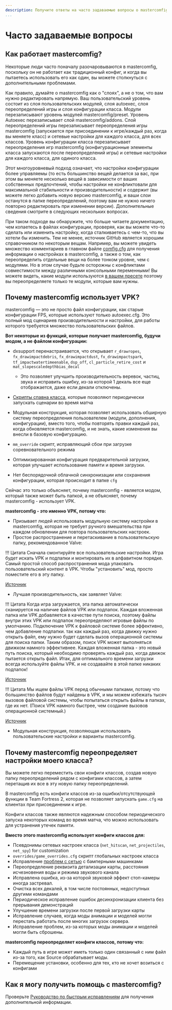 ```yaml
---
description: Получите ответы на часто задаваемые вопросы о mastercomfig.
...
```


# Часто задаваемые вопросы

## Как работает mastercomfig?

Некоторые люди часто поначалу разочаровываются в mastercomfig, поскольку он не работает как традиционный конфиг, и когда вы пытаетесь использовать его как один, вы можете столкнуться с дополнительными проблемами.

Как правило, думайте о mastercomfig как о "слоях", а не о том, что вам нужно редактировать напрямую. Ваш пользовательский уровень состоит из слоя пользовательских модулей, слоя autoexec, слоя переопределений игры и слоя конфигурации класса. Модули перезаписывают уровень модулей mastercomfig/preset. Уровень Autoexec перезаписывает слой mastercomfig/addons. Слой переопределений игры перезаписывает переопределения игры mastercomfig (запускается при присоединении к игре/каждый раз, когда вы меняете класс) и сетевые настройки для каждого класса, для всех классов. Уровень конфигурации класса перезаписывает переопределения игр mastercomfig (конфигурационные элементы класса запускаются после переопределений игры) и сетевые настройки для каждого класса, для одиного класса.

Этот многоуровневый подход означает, что настройки конфигурации более управляемы (то есть большинство вещей делается за вас, при этом вы меняете несколько вещей в зависимости от ваших собственных предпочтений, чтобы настройки не конфликтовали для максимальной стабильности и производительности) и содержит (вы можете легко добавить новую версию mastercomfig, и ваши слои останутся в папке переопределений, поэтому вам не нужно ничего повторно редактировать при изменении версии). Дополнительные сведения смотрите в следующих нескольких вопросах.

При таком подходе вы обнаружите, что больше читаете документацию, чем копаетесь в файлах конфигурации, проверяя, как вы можете что-то сделать или изменить настройку, когда сталкиваетесь с чем-то, что вы хотели бы изменить. Тем не менее, источник GitHub является хорошим справочником по некоторым вещам. Например, вы можете увидеть множество комментариев в главном файле [comfig.cfg](https://github.com/mastercomfig/mastercomfig/blob/release/config/mastercomfig/cfg/comfig/comfig.cfg) для получения информации о настройках в mastercomfig, а также о том, как переопределить отдельные вещи на более тонком уровне, чем с модулями. Но в этом случае будьте осторожны с конфликтами совместимости между различными консольными переменными! Вы можете видеть, какие модули используются [в вашем пресете](https://github.com/mastercomfig/mastercomfig/tree/release/config/cfg/presets) поэтому вы переопределяете только те модули, которые вам нужны.

## Почему mastercomfig использует VPK?

mastercomfig — это не просто файл конфигурации, как старые конфигурации FPS, которые используют только autoexec.cfg.
Это полный мод сценариев производительности и настройки, для работы которого требуется множество пользовательских файлов.

**Вот некоторые из функций, которые получает mastercomfig, будучи модом, а не файлом конфигурации:**

* dxsupport перенастраивается, что открывает `r_drawropes`, `fx_drawimpactdebris`, `fx_drawimpactdust`, `fx_drawimpactspark`, `tf_impactwatertimeenable`, `dsp_off`, `cl_particle_retire_cost` и `mat_slopescaledepthbias_decal`

  * Это позволяет улучшить производительность веревок, частиц, звука и исправить ошибку, из-за которой 1 декаль все еще отображается, даже если декали отключены.

* [Скрипты спавна класса](#why-does-mastercomfig-override-my-class-configs), которые позволяют периодически запускать сценарии во время матча

* Модульная конструкция, которая позволяет использовать обширную систему переопределения пользователем (модули, дополнения, конфигурации), вместо того, чтобы повторять правки каждый раз, когда обновляется mastercomfig, и не знать, какие изменения вы внесли в базовую конфигурацию.

* `mm_override` скрипт, исправляющий сбои при загрузке соревновательного режима

* Оптимизированная конфигурация предварительной загрузки, которая улучшает использование памяти и время загрузки.

* Нет беспорядочной облачной синхронизации или сохранения конфигурации, которая происходит в папке `cfg`

Сейчас это только объясняет, почему mastercomfig - является модом, который также может быть папкой, а не объясняет, почему mastercomfig - использует VPK.

**mastercomfig - это именно VPK, потому что:**

* Призывает людей использовать модульную систему настройки в mastercomfig, которая не требует ручного вмешательства при каждом обновлении для повтора пользовательских настроек.
* Простое распространение и перетаскивание в пользовательскую папку, рекомендованное Valve:

!!! Цитата
    Сначала смонтируйте все пользовательские настройки. Игра будет искать VPK и подпапки
    и монтировать их в алфавитном порядке. Самый простой способ распространения мода
    упаковать пользовательский контент в VPK. Чтобы "установить" мод, просто поместите его в эту
    папку.

[Источник](https://github.com/SteamDatabase/GameTracking-TF2/blob/master/tf/gameinfo.txt)

* Лучшая производительность, как заявляет Valve:

!!! Цитата
    Когда игра загружается, эта папка автоматически сканируется на наличие файлов VPK или
    подпапок. Каждая вложенная папка или VPK добавляется в качестве пути поиска, поэтому файлы
    внутри этих VPK или подпапок переопределяют игровые файлы по умолчанию.
    Подключение VPK к файловой системе более эффективно, чем добавление подпапки.
    так как каждый раз, когда движку нужно открыть файл, ему нужно будет сделать вызов
    операционной системы для поиска папки. Таким образом, поиск VPK может выполняться движком
    намного эффективнее. Каждая вложенная папка - это новый путь поиска, который необходимо проверять каждый раз,
    когда движок пытается открыть файл. Итак, для оптимального времени загрузки всегда используйте файлы VPK.
    и не создавайте в этой папке никаких подпапок!

[Источник](https://github.com/SteamDatabase/GameTracking-TF2/blob/master/tf/custom/readme.txt)

!!! Цитата
    Мы ищем файлы VPK перед обычными папками, потому что большинство файлов будут найдены в
    VPK, и мы можем избежать тысяч вызовов файловой системы, чтобы попытаться открыть файлы
    в папках, где их нет. (Поиск VPK намного быстрее, чем создание  вызовов операционной
    системный.)

[Источник](https://github.com/SteamDatabase/GameTracking-TF2/blob/master/tf/gameinfo.txt)

* Модульная конструкция, позволяющая использовать пользовательские настройки и варианты mastercomfig.

## Почему mastercomfig переопределяет настройки моего класса?

Вы можете легко переместить свои конфиги классов, создав новую папку переопределений рядом с конфигами классов, а затем перетащив их все в эту новую папку переопределений.

В mastercomfig есть конфиги классов из-за ошибки/отсутствующей функции в Team Fortress 2, которая не позволяет запускать `game.cfg` на клиентах при присоединении к игре.

Конфиги классов также являются надежным способом периодического запуска некоторых команд во время матча, что можно использовать для устранения утечек памяти.

**Вместо этого mastercomfig использует конфиги классов для:**

* Псевдонимы сетевых настроек класса (`net_hitscan`, `net_projectiles`, `net_spy`) for customization
* `overrides/game_overrides.cfg` скрипт глобальных настроек класса
* Исправление [проблем с сетью](https://github.com/ValveSoftware/Source-1-Games/issues/2618) с бамперными машинками
* Переопределение реквизита детализации карты, расстояния исчезновения воды и режима звукового канала
* Исправлена ​​ошибка, из-за которой звуковой эффект стоп-камеры иногда застревал.
* Очистка всех декалей, в том числе постоянных, недоступных другими командами
* Периодическое исправление ошибок десинхронизации клиента без прерывания демонстраций
* Улучшение времени загрузки после первой загрузки карты
* Исправление случаев, когда моды анимации и моделей могли перестать работать после многих загрузок сервера.
* Исправление проблем, из-за которых моды анимации и моделей могли быть сброшены.

**mastercomfig переопределяет конфиги классов, потому что:**

* Каждый путь в игре может иметь только один связанный с ним файл из-за того, как Source обрабатывает моды.
* Перемещение установки, особенно для тех, кто не хочет возиться с конфигами

## Как я могу получить помощь с mastercomfig?

Проверьте [Руководство по быстрым исправлениям](next_steps/quick_fixes.ru.md) для получения дополнительной информации.

